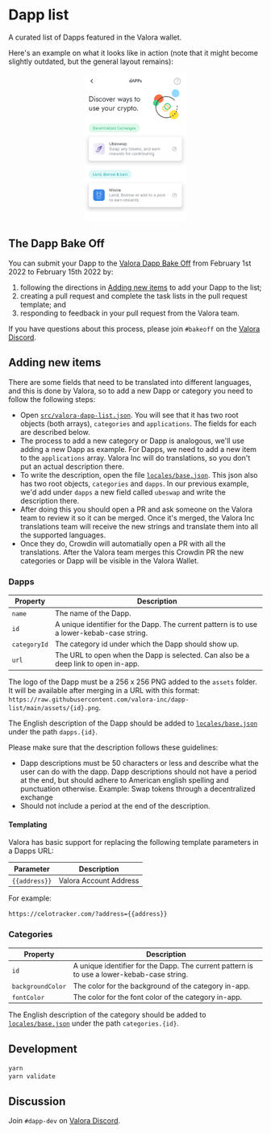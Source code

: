 # Dapp list

A curated list of Dapps featured in the Valora wallet.

Here's an example on what it looks like in action (note that it might become slightly outdated, but the general layout remains):

<p align="center">
  <img src="https://raw.githubusercontent.com/valora-inc/dapp-list/main/in-app-example.png" width=40%>
</p>

## The Dapp Bake Off

You can submit your Dapp to the [Valora Dapp Bake
Off](https://valoraapp.com/bakeoff) from February 1st 2022 to February
15th 2022 by:

1. following the directions in [Adding new items](#adding-new-items) to add your Dapp to the list;
1. creating a pull request and complete the task lists in the pull request template; and
1. responding to feedback in your pull request from the Valora team.

If you have questions about this process, please join `#bakeoff` on the [Valora Discord](https://valoraapp.co/discord).

## Adding new items

There are some fields that need to be translated into different languages, and this is done by Valora, so to add a new Dapp or category you need to follow the following steps:

- Open [`src/valora-dapp-list.json`](src/valora-dapp-list.json). You will see that it has two root objects (both arrays), `categories` and `applications`. The fields for each are described below.
- The process to add a new category or Dapp is analogous, we'll use adding a new Dapp as example. For Dapps, we need to add a new item to the `applications` array. Valora Inc will do translations, so you don't put an actual description there.
- To write the description, open the file [`locales/base.json`](locales/base.json). This json also has two root objects, `categories` and `dapps`. In our previous example, we'd add under `dapps` a new field called `ubeswap` and write the description there.
- After doing this you should open a PR and ask someone on the Valora team to review it so it can be merged. Once it's merged, the Valora Inc translations team will receive the new strings and translate them into all the supported languages.
- Once they do, Crowdin will automatially open a PR with all the translations. After the Valora team merges this Crowdin PR the new categories or Dapp will be visible in the Valora Wallet.

### Dapps

| Property     | Description                                                                                |
| ------------ | ------------------------------------------------------------------------------------------ |
| `name`       | The name of the Dapp.                                                                      |
| `id`         | A unique identifier for the Dapp. The current pattern is to use a lower-kebab-case string. |
| `categoryId` | The category id under which the Dapp should show up.                                       |
| `url`        | The URL to open when the Dapp is selected. Can also be a deep link to open in-app.         |

The logo of the Dapp must be a 256 x 256 PNG added to the `assets` folder. It will be available after merging in a URL with this format: `https://raw.githubusercontent.com/valora-inc/dapp-list/main/assets/{id}.png`.

The English description of the Dapp should be added to [`locales/base.json`](locales/base.json) under the path `dapps.{id}`.

Please make sure that the description follows these guidelines:

- Dapp descriptions must be 50 characters or less and describe what the user can do with the dapp. Dapp descriptions should not have a period at the end, but should adhere to American english spelling and punctuation otherwise.
Example: Swap tokens through a decentralized exchange
- Should not include a period at the end of the description.

#### Templating

Valora has basic support for replacing the following template
parameters in a Dapps URL:

| Parameter     | Description            |
| ------------- | ---------------------- |
| `{{address}}` | Valora Account Address |

For example:

```
https://celotracker.com/?address={{address}}
```

### Categories

| Property          | Description                                                                                |
| ----------------- | ------------------------------------------------------------------------------------------ |
| `id`              | A unique identifier for the Dapp. The current pattern is to use a lower-kebab-case string. |
| `backgroundColor` | The color for the background of the category in-app.                                       |
| `fontColor`       | The color for the font color of the category in-app.                                       |

The English description of the category should be added to [`locales/base.json`](locales/base.json) under the path `categories.{id}`.

## Development

```
yarn
yarn validate
```

## Discussion

Join `#dapp-dev` on [Valora Discord](https://valoraapp.co/discord).
